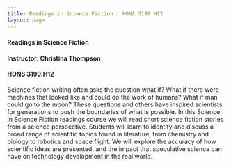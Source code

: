 ```yaml
---
title: Readings in Science Fiction | HONS 3199.H12
layout: page
---
```


#### Readings in Science Fiction

#### Instructor: Christina Thompson

#### HONS 3199.H12

Science fiction writing often asks the question what if? What if there were machines that looked like and could do the work of humans?  What if man could go to the moon?  These questions and others have inspired scientists for generations to push the boundaries of what is possible. In this Science in Science Fiction readings course we will read short science fiction stories from a science perspective. Students will learn to identify and discuss a broad range of scientific topics found in literature, from chemistry and biology to robotics and space flight. We will explore the accuracy of how scientific ideas are presented, and the impact that speculative science can have on technology development in the real world.  
